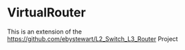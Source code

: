 # VirtualRouter
This is an extension of the https://github.com/ebystewart/L2_Switch_L3_Router Project
